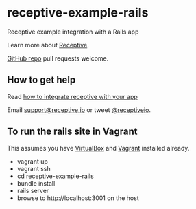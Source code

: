 # receptive-example-rails

Receptive example integration with a Rails app

Learn more about [Receptive](https://receptive.io).

[GitHub repo](https://github.com/Receptive/receptive-example-rails) pull requests welcome.

## How to get help

Read [how to integrate receptive with your app](https://receptive.io/blog/pages/how-to-integrate-widget.html)

Email support@receptive.io or tweet [@receptiveio](https://twitter.com/receptiveio).

## To run the rails site in Vagrant

This assumes you have [VirtualBox](https://www.virtualbox.org/) and [Vagrant](https://www.vagrantup.com/) installed already.

* vagrant up
* vagrant ssh
* cd receptive-example-rails
* bundle install
* rails server
* browse to http://localhost:3001 on the host



